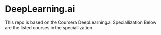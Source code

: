# DeepLearning.ai
This repo is based on the Coursera DeepLearning.ai Speciallization
Below are the listed courses in the speciallization
